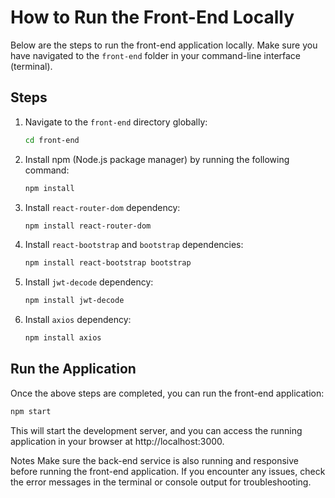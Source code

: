 # How to Run the Front-End Locally

Below are the steps to run the front-end application locally. Make sure you have navigated to the `front-end` folder in your command-line interface (terminal).

## Steps

1. Navigate to the `front-end` directory globally:

    ```bash
    cd front-end
    ```

2. Install npm (Node.js package manager) by running the following command:

    ```bash
    npm install
    ```

3. Install `react-router-dom` dependency:

    ```bash
    npm install react-router-dom
    ```

4. Install `react-bootstrap` and `bootstrap` dependencies:

    ```bash
    npm install react-bootstrap bootstrap
    ```

5. Install `jwt-decode` dependency:

    ```bash
    npm install jwt-decode
    ```
 6. Install `axios` dependency:

    ```bash
    npm install axios
    ```   

## Run the Application

Once the above steps are completed, you can run the front-end application:

```bash
npm start
```

This will start the development server, and you can access the running application in your browser at http://localhost:3000.

Notes
Make sure the back-end service is also running and responsive before running the front-end application.
If you encounter any issues, check the error messages in the terminal or console output for troubleshooting.
